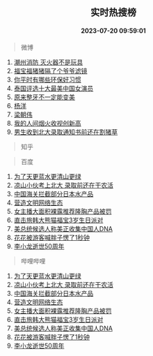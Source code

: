 <div align="center"><h2>实时热搜榜</h2><h4>2023-07-20 09:59:01</h4></div>

> 微博  

1. [潮州消防 灭火器不是玩具](https://s.weibo.com/weibo?q=%E6%BD%AE%E5%B7%9E%E6%B6%88%E9%98%B2%20%E7%81%AD%E7%81%AB%E5%99%A8%E4%B8%8D%E6%98%AF%E7%8E%A9%E5%85%B7&t=31&band_rank=1&Refer=top)<br />
2. [福宝福猪猪隔了个爷爷滤镜](https://s.weibo.com/weibo?q=%23%E7%A6%8F%E5%AE%9D%E7%A6%8F%E7%8C%AA%E7%8C%AA%E9%9A%94%E4%BA%86%E4%B8%AA%E7%88%B7%E7%88%B7%E6%BB%A4%E9%95%9C%23&t=31&band_rank=2&Refer=top)<br />
3. [你平时有哪些环保好习惯](https://s.weibo.com/weibo?q=%23%E4%BD%A0%E5%B9%B3%E6%97%B6%E6%9C%89%E5%93%AA%E4%BA%9B%E7%8E%AF%E4%BF%9D%E5%A5%BD%E4%B9%A0%E6%83%AF%23&t=31&band_rank=3&Refer=top)<br />
4. [泰国评选十大最美中国女演员](https://s.weibo.com/weibo?q=%23%E6%B3%B0%E5%9B%BD%E8%AF%84%E9%80%89%E5%8D%81%E5%A4%A7%E6%9C%80%E7%BE%8E%E4%B8%AD%E5%9B%BD%E5%A5%B3%E6%BC%94%E5%91%98%23&t=31&band_rank=4&Refer=top)<br />
5. [原来整牙不一定能变美](https://s.weibo.com/weibo?q=%23%E5%8E%9F%E6%9D%A5%E6%95%B4%E7%89%99%E4%B8%8D%E4%B8%80%E5%AE%9A%E8%83%BD%E5%8F%98%E7%BE%8E%23&t=31&band_rank=5&Refer=top)<br />
6. [杨洋](https://s.weibo.com/weibo?q=%E6%9D%A8%E6%B4%8B&t=31&band_rank=6&Refer=top)<br />
7. [梁朝伟](https://s.weibo.com/weibo?q=%E6%A2%81%E6%9C%9D%E4%BC%9F&t=31&band_rank=7&Refer=top)<br />
8. [我的人间烟火收视创新高](https://s.weibo.com/weibo?q=%23%E6%88%91%E7%9A%84%E4%BA%BA%E9%97%B4%E7%83%9F%E7%81%AB%E6%94%B6%E8%A7%86%E5%88%9B%E6%96%B0%E9%AB%98%23&t=31&band_rank=8&Refer=top)<br />
9. [男生收到北大录取通知书前还在割猪草](https://s.weibo.com/weibo?q=%23%E7%94%B7%E7%94%9F%E6%94%B6%E5%88%B0%E5%8C%97%E5%A4%A7%E5%BD%95%E5%8F%96%E9%80%9A%E7%9F%A5%E4%B9%A6%E5%89%8D%E8%BF%98%E5%9C%A8%E5%89%B2%E7%8C%AA%E8%8D%89%23&t=31&band_rank=9&Refer=top)<br />

> 知乎  


> 百度  

1. [为了天更蓝水更清山更绿](https://www.baidu.com/s?wd=%E4%B8%BA%E4%BA%86%E5%A4%A9%E6%9B%B4%E8%93%9D%E6%B0%B4%E6%9B%B4%E6%B8%85%E5%B1%B1%E6%9B%B4%E7%BB%BF&sa=fyb_news&rsv_dl=fyb_news)<br />
2. [凉山小伙考上北大 录取前还在干农活](https://www.baidu.com/s?wd=%E5%87%89%E5%B1%B1%E5%B0%8F%E4%BC%99%E8%80%83%E4%B8%8A%E5%8C%97%E5%A4%A7+%E5%BD%95%E5%8F%96%E5%89%8D%E8%BF%98%E5%9C%A8%E5%B9%B2%E5%86%9C%E6%B4%BB&sa=fyb_news&rsv_dl=fyb_news)<br />
3. [中国海关拦截部分日本水产品](https://www.baidu.com/s?wd=%E4%B8%AD%E5%9B%BD%E6%B5%B7%E5%85%B3%E6%8B%A6%E6%88%AA%E9%83%A8%E5%88%86%E6%97%A5%E6%9C%AC%E6%B0%B4%E4%BA%A7%E5%93%81&sa=fyb_news&rsv_dl=fyb_news)<br />
4. [营造文明网络生态](https://www.baidu.com/s?wd=%E8%90%A5%E9%80%A0%E6%96%87%E6%98%8E%E7%BD%91%E7%BB%9C%E7%94%9F%E6%80%81&sa=fyb_news&rsv_dl=fyb_news)<br />
5. [女主播大面积裸露推荐隆胸产品被罚](https://www.baidu.com/s?wd=%E5%A5%B3%E4%B8%BB%E6%92%AD%E5%A4%A7%E9%9D%A2%E7%A7%AF%E8%A3%B8%E9%9C%B2%E6%8E%A8%E8%8D%90%E9%9A%86%E8%83%B8%E4%BA%A7%E5%93%81%E8%A2%AB%E7%BD%9A&sa=fyb_news&rsv_dl=fyb_news)<br />
6. [直击旅韩大熊猫福宝3岁生日派对](https://www.baidu.com/s?wd=%E7%9B%B4%E5%87%BB%E6%97%85%E9%9F%A9%E5%A4%A7%E7%86%8A%E7%8C%AB%E7%A6%8F%E5%AE%9D3%E5%B2%81%E7%94%9F%E6%97%A5%E6%B4%BE%E5%AF%B9&sa=fyb_news&rsv_dl=fyb_news)<br />
7. [美总统候选人称美正收集中国人DNA](https://www.baidu.com/s?wd=%E7%BE%8E%E6%80%BB%E7%BB%9F%E5%80%99%E9%80%89%E4%BA%BA%E7%A7%B0%E7%BE%8E%E6%AD%A3%E6%94%B6%E9%9B%86%E4%B8%AD%E5%9B%BD%E4%BA%BADNA&sa=fyb_news&rsv_dl=fyb_news)<br />
8. [花花被游客喊胖子愣了1秒钟](https://www.baidu.com/s?wd=%E8%8A%B1%E8%8A%B1%E8%A2%AB%E6%B8%B8%E5%AE%A2%E5%96%8A%E8%83%96%E5%AD%90%E6%84%A3%E4%BA%861%E7%A7%92%E9%92%9F&sa=fyb_news&rsv_dl=fyb_news)<br />
9. [李小龙逝世50周年](https://www.baidu.com/s?wd=%E6%9D%8E%E5%B0%8F%E9%BE%99%E9%80%9D%E4%B8%9650%E5%91%A8%E5%B9%B4&sa=fyb_news&rsv_dl=fyb_news)<br />

> 哔哩哔哩  

1. [为了天更蓝水更清山更绿](https://www.baidu.com/s?wd=%E4%B8%BA%E4%BA%86%E5%A4%A9%E6%9B%B4%E8%93%9D%E6%B0%B4%E6%9B%B4%E6%B8%85%E5%B1%B1%E6%9B%B4%E7%BB%BF&sa=fyb_news&rsv_dl=fyb_news)<br />
2. [凉山小伙考上北大 录取前还在干农活](https://www.baidu.com/s?wd=%E5%87%89%E5%B1%B1%E5%B0%8F%E4%BC%99%E8%80%83%E4%B8%8A%E5%8C%97%E5%A4%A7+%E5%BD%95%E5%8F%96%E5%89%8D%E8%BF%98%E5%9C%A8%E5%B9%B2%E5%86%9C%E6%B4%BB&sa=fyb_news&rsv_dl=fyb_news)<br />
3. [中国海关拦截部分日本水产品](https://www.baidu.com/s?wd=%E4%B8%AD%E5%9B%BD%E6%B5%B7%E5%85%B3%E6%8B%A6%E6%88%AA%E9%83%A8%E5%88%86%E6%97%A5%E6%9C%AC%E6%B0%B4%E4%BA%A7%E5%93%81&sa=fyb_news&rsv_dl=fyb_news)<br />
4. [营造文明网络生态](https://www.baidu.com/s?wd=%E8%90%A5%E9%80%A0%E6%96%87%E6%98%8E%E7%BD%91%E7%BB%9C%E7%94%9F%E6%80%81&sa=fyb_news&rsv_dl=fyb_news)<br />
5. [女主播大面积裸露推荐隆胸产品被罚](https://www.baidu.com/s?wd=%E5%A5%B3%E4%B8%BB%E6%92%AD%E5%A4%A7%E9%9D%A2%E7%A7%AF%E8%A3%B8%E9%9C%B2%E6%8E%A8%E8%8D%90%E9%9A%86%E8%83%B8%E4%BA%A7%E5%93%81%E8%A2%AB%E7%BD%9A&sa=fyb_news&rsv_dl=fyb_news)<br />
6. [直击旅韩大熊猫福宝3岁生日派对](https://www.baidu.com/s?wd=%E7%9B%B4%E5%87%BB%E6%97%85%E9%9F%A9%E5%A4%A7%E7%86%8A%E7%8C%AB%E7%A6%8F%E5%AE%9D3%E5%B2%81%E7%94%9F%E6%97%A5%E6%B4%BE%E5%AF%B9&sa=fyb_news&rsv_dl=fyb_news)<br />
7. [美总统候选人称美正收集中国人DNA](https://www.baidu.com/s?wd=%E7%BE%8E%E6%80%BB%E7%BB%9F%E5%80%99%E9%80%89%E4%BA%BA%E7%A7%B0%E7%BE%8E%E6%AD%A3%E6%94%B6%E9%9B%86%E4%B8%AD%E5%9B%BD%E4%BA%BADNA&sa=fyb_news&rsv_dl=fyb_news)<br />
8. [花花被游客喊胖子愣了1秒钟](https://www.baidu.com/s?wd=%E8%8A%B1%E8%8A%B1%E8%A2%AB%E6%B8%B8%E5%AE%A2%E5%96%8A%E8%83%96%E5%AD%90%E6%84%A3%E4%BA%861%E7%A7%92%E9%92%9F&sa=fyb_news&rsv_dl=fyb_news)<br />
9. [李小龙逝世50周年](https://www.baidu.com/s?wd=%E6%9D%8E%E5%B0%8F%E9%BE%99%E9%80%9D%E4%B8%9650%E5%91%A8%E5%B9%B4&sa=fyb_news&rsv_dl=fyb_news)<br />

